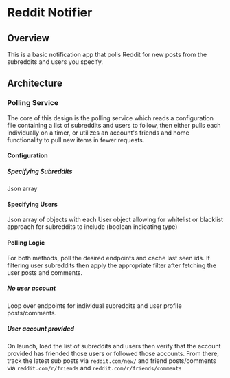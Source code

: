 # Reddit Notifier

## Overview
This is a basic notification app that polls Reddit for new posts from the subreddits and users you specify.

## Architecture

### Polling Service
The core of this design is the polling service which reads a configuration file containing a list of subreddits and users to follow, then either pulls each individually on a timer, or utilizes an account's friends and home functionality to pull new items in fewer requests.

#### Configuration

##### Specifying Subreddits
Json array

#### Specifying Users
Json array of objects with each User object allowing for whitelist or blacklist approach for subreddits to include (boolean indicating type)

#### Polling Logic

For both methods, poll the desired endpoints and cache last seen ids. If filtering user subreddits then apply the appropriate filter after fetching the user posts and comments.

##### No user account
Loop over endpoints for individual subreddits and user profile posts/comments.

##### User account provided
On launch, load the list of subreddits and users then verify that the account provided has friended those users or followed those accounts. From there, track the latest sub posts via `reddit.com/new/` and friend posts/comments via `reddit.com/r/friends` and `reddit.com/r/friends/comments`
